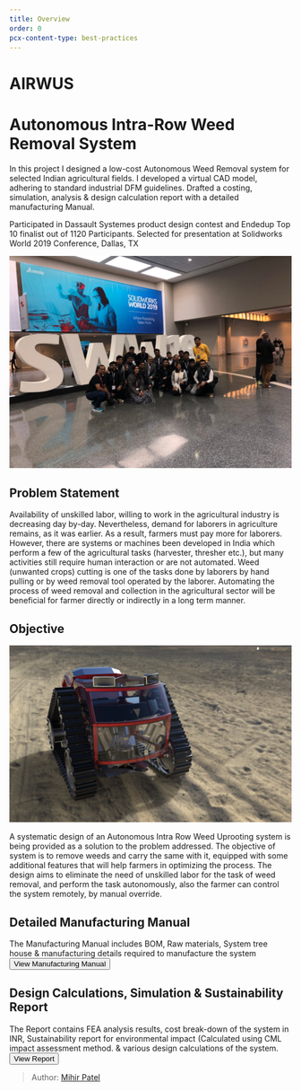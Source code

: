 ```yaml
---
title: Overview
order: 0
pcx-content-type: best-practices
---
```


# AIRWUS 

# Autonomous Intra-Row Weed Removal System

In this project I designed a low-cost Autonomous Weed Removal system for selected Indian agricultural fields. I developed a virtual CAD model, adhering to standard industrial DFM guidelines. Drafted a costing, simulation, analysis & design calculation report
with a detailed manufacturing Manual.

Participated in Dassault Systemes product design contest and Endedup Top 10 finalist out of 1120 Participants.
Selected for presentation at Solidworks World 2019 Conference, Dallas, TX

![sww](sww.jpg)

## Problem Statement

Availability of unskilled labor, willing to work in the agricultural industry is decreasing day by-day. Nevertheless, demand for laborers in agriculture remains, as it was earlier. As a result, farmers must pay more for laborers. However, there are systems or machines been developed in India which perform a few of the agricultural tasks (harvester, thresher etc.), but many activities still require human interaction or are not automated. Weed (unwanted crops) cutting is one of the tasks done by laborers by hand pulling or by weed removal tool operated by the laborer. Automating the process of weed removal and collection in the agricultural sector will be beneficial for farmer directly or indirectly in a long term manner.

## Objective

![airwus](main.png)

A systematic design of an Autonomous Intra Row Weed Uprooting system is being provided as a solution to the problem addressed. The objective of system is to remove weeds and carry the same with it, equipped with some additional features that will help farmers in optimizing the process. The design aims to eliminate the need of unskilled labor for the task of weed removal, and perform the task autonomously, also the farmer can control the system remotely, by manual override.

## Detailed Manufacturing Manual

The Manufacturing Manual includes BOM, Raw materials, System  tree house & manufacturing details required to manufacture the system
<Button type="secondary" href="https://github.com/mihyr/mihr.io/raw/master/projects/airwus/src/content/DIY_Report.pdf">View Manufacturing Manual</Button>

## Design Calculations, Simulation & Sustainability Report

The Report contains FEA analysis results, cost break-down of the system in INR, Sustainability report for environmental impact (Calculated using CML impact assessment method. & various design calculations of the system.   
<Button type="secondary" href="https://github.com/mihyr/mihr.io/raw/master/projects/airwus/src/content/Design_Calculations_Simulation_Costing_Sustainability_Report.pdf">View Report</Button>



> Author: [Mihir Patel](https://github.com/mihyr)